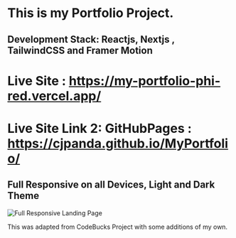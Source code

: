 # This is my Portfolio Project.
## Development Stack: Reactjs, Nextjs , TailwindCSS and Framer Motion
# Live Site : https://my-portfolio-phi-red.vercel.app/
# Live Site Link 2: GitHubPages : https://cjpanda.github.io/MyPortfolio/
## Full Responsive on all Devices, Light and Dark Theme

![Full Responsive Landing Page](https://github.com/cjpanda/MyPortfolio/assets/107156444/ba55f0a7-9922-4c3e-bbbd-fc405837432a)





This was adapted from CodeBucks Project with some additions of my own. 
